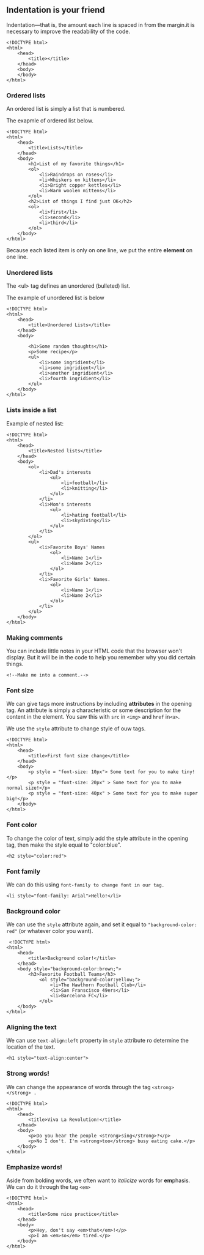 ## **Indentation is your friend**

Indentation—that is, the amount each line is spaced in from the margin.it is necessary to improve the readability of the code.

```
<!DOCTYPE html>
<html>
    <head>
        <title></title>
    </head>
    <body>
    </body>
</html>
```

### **Ordered lists**

An ordered list is simply a list that is numbered.

The exapmle of ordered list below.

```
<!DOCTYPE html>
<html>
    <head>
        <title>Lists</title>
    </head>
    <body>
        <h1>List of my favorite things</h1>
        <ol>
            <li>Raindrops on roses</li>
            <li>Whiskers on kittens</li>
            <li>Bright copper kettles</li>
            <li>Warm woolen mittens</li>
        </ol>
        <h2>List of things I find just OK</h2>
        <ol>
            <li>first</li>
            <li>second</li>
            <li>third</li>
        </ol>
    </body>
</html>
```

Because each listed item is only on one line, we put the entire **element** on one line.

### **Unordered lists**

The &lt;ul&gt; tag defines an unordered \(bulleted\) list.

The example of unordered list is below

```
<!DOCTYPE html>
<html>
    <head>
        <title>Unordered Lists</title>
    </head>
    <body>

        <h1>Some random thoughts</h1>
        <p>Some recipe</p>
        <ul>
            <li>some ingridient</li>
            <li>some ingridient</li>
            <li>another ingridient</li>
            <li>fourth ingridient</li>
        </ul>
    </body>
</html>
```

### **Lists inside a list**

Example of nested list:

```
<!DOCTYPE html>
<html>
    <head>
        <title>Nested lists</title>
    </head>
    <body>
        <ol>
            <li>Dad's interests
                <ul>
                    <li>football</li>
                    <li>knitting</li>
                </ul>
            </li>
            <li>Mom's interests
                <ul>
                    <li>hating football</li>
                    <li>skydiving</li>
                </ul>
            </li>
        </ol>
        <ul>
            <li>Favorite Boys' Names
                <ol>
                    <li>Name 1</li>
                    <li>Name 2</li>
                </ol>
            </li>
            <li>Favorite Girls' Names.
                <ol>
                    <li>Name 1</li>
                    <li>Name 2</li>
                </ol>
            </li>
        </ul>
    </body>
</html>
```

### **Making comments**

You can include little notes in your HTML code that the browser won't display. But it will be in the code to help you remember why you did certain things.

```
<!--Make me into a comment.-->

```

### **Font size**

We can give tags more instructions by including **attributes** in the opening tag. An attribute is simply a characteristic or some description for the content in the element. You saw this with `src` in `<img>` and `href` in`<a>`.

We use the `style` attribute to change style of ouw tags.

```
<!DOCTYPE html>
<html>
    <head>
        <title>First font size change</title>
    </head>
    <body>
        <p style = "font-size: 10px"> Some text for you to make tiny! </p>
        <p style = "font-size: 20px" > Some text for you to make normal size!</p>
        <p style = "font-size: 40px" > Some text for you to make super big!</p>
    </body>
</html>
```

### **Font color**

To change the color of text, simply add the style attribute in the opening tag, then make the style equal to "color:blue".

```
<h2 style="color:red">
```

### **Font family**

We can do this using `font-family to change font in our tag.`

```
<li style="font-family: Arial">Hello!</li>
```

### **Background color**

We can use the `style` attribute again, and set it equal to `"background-color: red"` \(or whatever color you want\).

```
 <!DOCTYPE html>
<html>
    <head>
        <title>Background color!</title>
    </head>
    <body style="background-color:brown;">
        <h3>Favorite Football Teams</h3>
            <ol style="background-color:yellow;">
                <li>The Hawthorn Football Club</li>    
                <li>San Franscisco 49ers</li>
                <li>Barcelona FC</li>
            </ol>            
    </body>
</html>
```

### **Aligning the text**

We can use `text-align:left` property in `style` attribute ro determine the location of the text.

```
<h1 style="text-align:center">
```

### **Strong words!**

We can change the appearance of words through the tag `<strong> </strong> .`

```
<!DOCTYPE html>
<html>
    <head>
        <title>Viva La Revolution!</title>
    </head>
    <body>
        <p>Do you hear the people <strong>sing</strong>?</p>
        <p>No I don't. I'm <strong>too</strong> busy eating cake.</p>
    </body>
</html>
```

### **Emphasize words!**

Aside from bolding words, we often want to _italicize_ words for **em**phasis. We can do it through the tag `<em>`



```
<!DOCTYPE html>
<html>
	<head>
		<title>Some nice practice</title>
	</head>
	<body>
		<p>Hey, don't say <em>that</em>!</p>
		<p>I am <em>so</em> tired.</p>
	</body>
</html>
```





